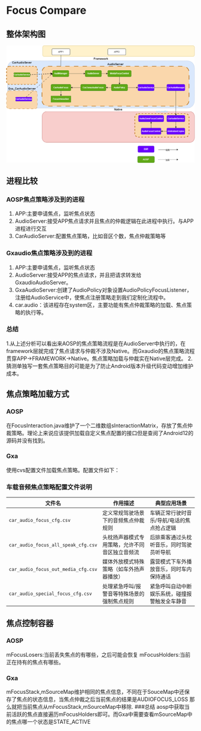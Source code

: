 # Focus Compare
## 整体架构图
![整体架构图](./fouces_compare.png)
## 进程比较
### AOSP焦点策略涉及到的进程
1. APP:主要申请焦点，监听焦点状态
2. AudioServer:接受APP焦点请求并且焦点的仲裁逻辑在此进程中执行。与APP进程进行交互
3. CarAudioServer:配置焦点策略，比如音区个数，焦点仲裁策略等
   
### Gxaudio焦点策略涉及到的进程
1. APP:主要申请焦点，监听焦点状态
2. AudioServer:接受APP的焦点请求，并且把请求转发给GxaudioAudioServer。
3. GxaAudioServer:创建了AudioPolicy对象设置AudioPolicyFocusListener，注册给AudioService中，使焦点注册策略走到我们定制化流程中。
4. car.audio：该进程存在system区，主要功能有焦点仲裁策略的加载、焦点策略的执行等。

### 总结
1.从上述分析可以看出来AOSP的焦点策略流程是在AudioServer中执行的，在framework层就完成了焦点请求与仲裁不涉及Native。而Gxaudio的焦点策略流程贯穿APP->FRAMEWORK->Native。焦点策略加载与仲裁实在Native层完成。
2.猜测单独写一套焦点策略目的可能是为了防止Android版本升级代码变动增加维护成本。

## 焦点策略加载方式
### AOSP
在FocusInteraction.java维护了一个二维数组sInteractionMatrix，存放了焦点仲裁策略。理论上来说应该提供加载自定义焦点配置的接口但是查阅了Android12的源码并没有找到。
### Gxa
   使用cvs配置文件加载焦点策略。配置文件如下：
   ### 车载音频焦点策略配置文件说明

| 文件名                          | 作用描述                                                                 | 典型应用场景                                                                 |
|---------------------------------|--------------------------------------------------------------------------|----------------------------------------------------------------------------|
| `car_audio_focus_cfg.csv`       | 定义常规驾驶场景下的音频焦点仲裁规则                                       | 车辆正常行驶时音乐/导航/电话的焦点抢占逻辑                                   |
| `car_audio_focus_all_speak_cfg.csv` | 头枕扬声器模式专用策略，允许不同音区独立音频流                             | 后排乘客通过头枕听音乐，同时驾驶员听导航                                     |
| `car_audio_focus_out_media_cfg.csv`  | 媒体外放模式特殊策略（如车外扬声器播放）                                   | 露营模式下车外播放音乐，同时车内保持通话                                     |
| `car_audio_special_focus_cfg.csv`   | 处理紧急呼叫/报警音等特殊场景的强制焦点规则                                | 紧急呼叫自动中断娱乐系统，碰撞报警触发全车静音                               |

## 焦点控制容器
### AOSP
mFocusLosers:当前丢失焦点的有哪些，之后可能会恢复
mFocusHolders:当前正在持有的焦点有哪些。
### Gxa
mFocusStack,mSourceMap维护相同的焦点信息，不同在于SouceMap中还保存了焦点的状态信息，当焦点仲裁之后当前焦点的结果是AUDIOFOCUS_LOSS 那么就把当前焦点从mFocusStack,mSourceMap中移除.
###总结
aosp中获取当前活跃的焦点直接遍历mFocusHolders即可。而Gxa中需要查看mSourceMap中的焦点哪一个状态是STATE_ACTIVE